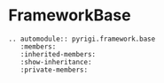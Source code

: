 # FrameworkBase


```{eval-rst}
.. automodule:: pyrigi.framework.base
   :members:
   :inherited-members:
   :show-inheritance:
   :private-members:
```
